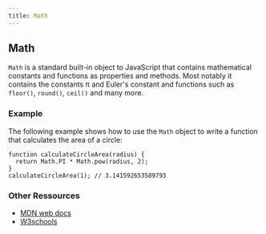 ```yaml
---
title: Math
---
```

## Math

`Math` is a standard built-in object to JavaScript that contains mathematical constants and functions as properties and methods. Most notably it contains the constants &pi; and Euler's constant and functions such as `floor()`, `round()`, `ceil()` and many more.

### Example
The following example shows how to use the `Math` object to write a function that calculates the area of a circle:
```
function calculateCircleArea(radius) {
  return Math.PI * Math.pow(radius, 2);
}
calculateCircleArea(1); // 3.141592653589793
```
### Other Ressources
* [MDN web docs](https://developer.mozilla.org/en-US/docs/Web/JavaScript/Reference/Global_Objects/Math)
* [W3schools](https://www.w3schools.com/js/js_math.asp)

